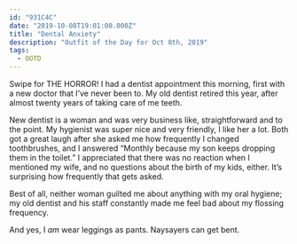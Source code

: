 ```yaml
---
id: "931C4C"
date: "2019-10-08T19:01:00.000Z"
title: "Dental Anxiety"
description: "Outfit of the Day for Oct 8th, 2019"
tags:
  - OOTD
---
```

Swipe for THE HORROR! I had a dentist appointment this morning, first with a new doctor that I’ve never been to. My old dentist retired this year, after almost twenty years of taking care of me teeth.

New dentist is a woman and was very business like, straightforward and to the point. My hygienist was super nice and very friendly, I like her a lot. Both got a great laugh after she asked me how frequently I changed toothbrushes, and I answered “Monthly because my son keeps dropping them in the toilet.” I appreciated that there was no reaction when I mentioned my wife, and no questions about the birth of my kids, either. It’s surprising how frequently that gets asked.

Best of all, neither woman guilted me about anything with my oral hygiene; my old dentist and his staff constantly made me feel bad about my flossing frequency.

And yes, I *am* wear leggings as pants. Naysayers can get bent.
